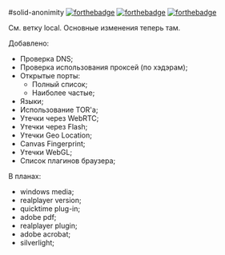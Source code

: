 #solid-anonimity
[![forthebadge](https://forthebadge.com/images/badges/powered-by-water.svg)](https://forthebadge.com) [![forthebadge](https://forthebadge.com/images/badges/made-with-python.svg)](https://forthebadge.com) [![forthebadge](https://forthebadge.com/images/badges/made-with-javascript.svg)](https://forthebadge.com)

См. ветку local. Основные изменения теперь там.

Добавлено:
- Проверка DNS;
- Проверка использования проксей (по хэдэрам);
- Открытые порты:
    - Полный список;
    - Наиболее частые;
- Языки;
- Использование TOR'a;
- Утечки через WebRTC;
- Утечки через Flash;
- Утечки Geo Location;
- Canvas Fingerprint;
- Утечки WebGL;
- Список плагинов браузера;

В планах:
+ windows media;
+ realplayer version;
+ quicktime plug-in;
+ adobe pdf;
+ realplayer plugin;
+ adobe acrobat;
+ silverlight;
